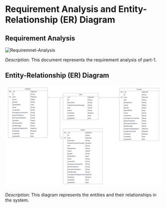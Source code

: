 # Requirement Analysis and Entity-Relationship (ER) Diagram

## Requirement Analysis

![Requiremnet-Analysis](https://docs.google.com/document/d/10mkjS8boCQzW4xpsESyzwCCLJcM3hvLghyD_TeXPBx0/edit?usp=sharing)

*Description*: This document represents the requirement analysis of part-1.

## Entity-Relationship (ER) Diagram

![ER Diagram](./ER_Diagram.png)

*Description*: This diagram represents the entities and their relationships in the system.
